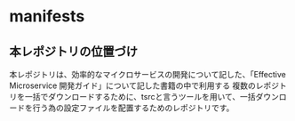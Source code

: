 # manifests

## 本レポジトリの位置づけ

本レポジトリは、効率的なマイクロサービスの開発について記した、「Effective Microservice 開発ガイド」について記した書籍の中で利用する
複数のレポジトリを一括でダウンロードするために、tsrcと言うツールを用いて、一括ダウンロードを行う為の設定ファイルを配置するためのレポジトリです。

